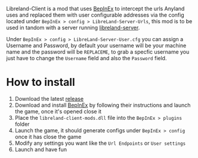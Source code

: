 Libreland-Client is a mod that uses [BepInEx](https://github.com/BepInEx/BepInEx) to intercept the urls Anyland uses and replaced them with user configurable addresses via the config located under ``BepInEx > config > LibreLand-Server-Urls``, this mod is to be used in tandom with a server running [libreland-server](https://github.com/LibrelandCommunity/libreland-server). 

Under ``BepInEx > config > LibreLand-Server-User.cfg`` you can assign a Username and Password, by default your username will be your machine name and the password will be ``REPLACEME``, to grab a specfic username you just have to change the ``Username`` field and also the ``Password`` field.

# How to install
1) Download the latest [release](https://github.com/LibrelandCommunity/libreland-client-mods/releases/latest/download/libreland-client-mods.dll)
2) Download and install [BepInEx](https://github.com/BepInEx/BepInEx) by following their instructions and launch the game, once it's opened close it
3) Place the ``libreland-client-mods.dll`` file into the ``BepInEx > plugins`` folder
4) Launch the game, it should generate configs under ``BepInEx > config`` once it has close the game
5) Modify any settings you want like the ``Url Endpoints`` or ``User settings``
6) Launch and have fun
